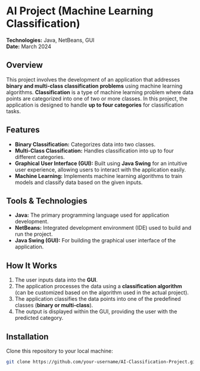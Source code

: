 # **AI Project (Machine Learning Classification)**  
**Technologies:** Java, NetBeans, GUI  
**Date:** March 2024  

## **Overview**  
This project involves the development of an application that addresses **binary and multi-class classification problems** using machine learning algorithms. **Classification** is a type of machine learning problem where data points are categorized into one of two or more classes. In this project, the application is designed to handle **up to four categories** for classification tasks.

## **Features**  
- **Binary Classification:** Categorizes data into two classes.  
- **Multi-Class Classification:** Handles classification into up to four different categories.  
- **Graphical User Interface (GUI):** Built using **Java Swing** for an intuitive user experience, allowing users to interact with the application easily.  
- **Machine Learning:** Implements machine learning algorithms to train models and classify data based on the given inputs.  

## **Tools & Technologies**  
- **Java:** The primary programming language used for application development.  
- **NetBeans:** Integrated development environment (IDE) used to build and run the project.  
- **Java Swing (GUI):** For building the graphical user interface of the application.  

## **How It Works**  
1. The user inputs data into the **GUI**.  
2. The application processes the data using a **classification algorithm** (can be customized based on the algorithm used in the actual project).  
3. The application classifies the data points into one of the predefined classes (**binary or multi-class**).  
4. The output is displayed within the GUI, providing the user with the predicted category.

## **Installation**  
Clone this repository to your local machine:  

```bash  
git clone https://github.com/your-username/AI-Classification-Project.git
